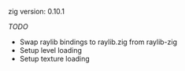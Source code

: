 zig version: 0.10.1


*TODO*
- Swap raylib bindings to raylib.zig from raylib-zig
- Setup level loading
- Setup texture loading

